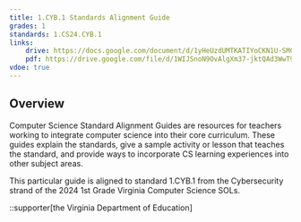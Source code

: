 ```yaml
---
title: 1.CYB.1 Standards Alignment Guide
grades: 1
standards: 1.CS24.CYB.1
links:
    drive: https://docs.google.com/document/d/1yHeUzdUMTKATIYoCKN1U-SMC0uh2Idrxgj6nEbNVTcE/edit?usp=drive_link
    pdf: https://drive.google.com/file/d/1WIJSnoN9OvAlgXm37-jktQAd3WwT9y2d/view?usp=drive_link
vdoe: true
---
```


## Overview

Computer Science Standard Alignment Guides are resources for teachers working to integrate computer science into their core curriculum. These guides explain the standards, give a sample activity or lesson that teaches the standard, and provide ways to incorporate CS learning experiences into other subject areas. 

This particular guide is aligned to standard 1.CYB.1 from the Cybersecurity strand of the 2024 1st Grade Virginia Computer Science SOLs.

::supporter[the Virginia Department of Education]